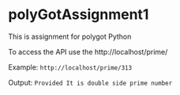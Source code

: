 

# polyGotAssignment1
This is assignment for polygot Python

To access the API use the http://localhost/prime/<NUMBER>

Example: 
`http://localhost/prime/313`

Output: 
`Provided It is double side prime number`



